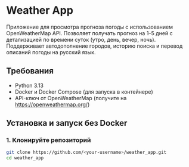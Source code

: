 # Weather App

Приложение для просмотра прогноза погоды с использованием OpenWeatherMap API. Позволяет получать прогноз на 1–5 дней с детализацией по времени суток (утро, день, вечер, ночь). Поддерживает автодополнение городов, историю поиска и перевод описаний погоды на русский язык.

## Требования

- Python 3.13
- Docker и Docker Compose (для запуска в контейнере)
- API-ключ от OpenWeatherMap (получите на https://openweathermap.org/)

## Установка и запуск без Docker

### 1. Клонируйте репозиторий

```bash
git clone https://github.com/<your-username>/weather_app.git
cd weather_app
